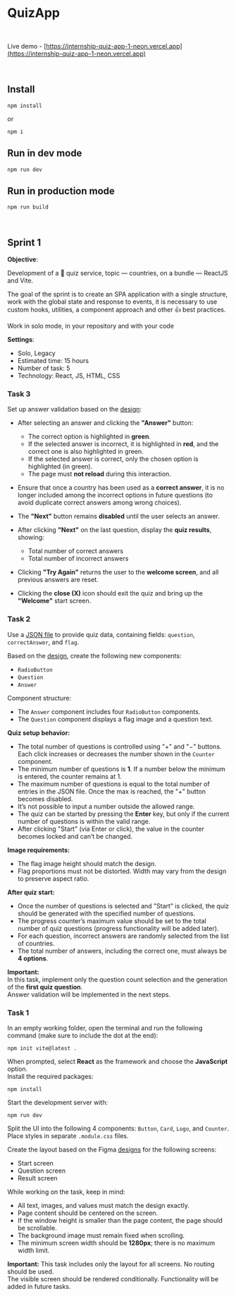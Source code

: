 # QuizApp

<br>

Live demo - [https://internship-quiz-app-1-neon.vercel.app](https://internship-quiz-app-1-neon.vercel.app)

<br>

## Install

```shell
npm install
```
or
```shell
npm i
```

## Run in dev mode

```shell
npm run dev
```

## Run in production mode

```shell
npm run build
```

<br>

## Sprint 1

**Objective**:

Development of a 💬 quiz service, topic — countries, on a bundle — ReactJS and Vite.

The goal of the sprint is to create an SPA application with a single structure, work with the global state and response to events, it is necessary to use custom hooks, utilities, a component approach and other 👍 best practices.

Work in solo mode, in your repository and with your code

**Settings**:
+ Solo, Legacy
+ Estimated time: 15 hours
+ Number of task: 5
+ Technology: React, JS, HTML, CSS


### Task 3

Set up answer validation based on the [design](https://www.figma.com/file/HkBnd1kauGcJD1Ytq1fITk/QuizApp.-1-sprint.-3-task?type=design&node-id=0-1&mode=design&t=84GUv8kT4T40VVhJ-0):

- After selecting an answer and clicking the **"Answer"** button:  
  - The correct option is highlighted in **green**.  
  - If the selected answer is incorrect, it is highlighted in **red**, and the correct one is also highlighted in green.  
  - If the selected answer is correct, only the chosen option is highlighted (in green).  
  - The page must **not reload** during this interaction.

- Ensure that once a country has been used as a **correct answer**, it is no longer included among the incorrect options in future questions (to avoid duplicate correct answers among wrong choices).

- The **"Next"** button remains **disabled** until the user selects an answer.

- After clicking **"Next"** on the last question, display the **quiz results**, showing:
  - Total number of correct answers  
  - Total number of incorrect answers

- Clicking **"Try Again"** returns the user to the **welcome screen**, and all previous answers are reset.

- Clicking the **close (X)** icon should exit the quiz and bring up the **"Welcome"** start screen.


### Task 2

Use a [JSON file](https://projects.preax.ru/api/shared/9256b390-8a47-4a10-94c9-156ff238b642/download) to provide quiz data, containing fields: `question`, `correctAnswer`, and `flag`.

Based on the [design](https://www.figma.com/file/oooP5fMn4EDtdOSkkXjtEM/QuizApp.-1-sprint.-2-task?type=design&node-id=0-1&mode=design&t=mAj3fZrREERwSZz9-0), create the following new components:
- `RadioButton`  
- `Question`  
- `Answer`

Component structure:
- The `Answer` component includes four `RadioButton` components.  
- The `Question` component displays a flag image and a question text.

**Quiz setup behavior:**

- The total number of questions is controlled using "+" and "−" buttons. Each click increases or decreases the number shown in the `Counter` component.  
- The minimum number of questions is **1**. If a number below the minimum is entered, the counter remains at 1.  
- The maximum number of questions is equal to the total number of entries in the JSON file. Once the max is reached, the "+" button becomes disabled.  
- It’s not possible to input a number outside the allowed range.  
- The quiz can be started by pressing the **Enter** key, but only if the current number of questions is within the valid range.  
- After clicking "Start" (via Enter or click), the value in the counter becomes locked and can’t be changed.

**Image requirements:**
- The flag image height should match the design.  
- Flag proportions must not be distorted. Width may vary from the design to preserve aspect ratio.

**After quiz start:**

- Once the number of questions is selected and "Start" is clicked, the quiz should be generated with the specified number of questions.  
- The progress counter’s maximum value should be set to the total number of quiz questions (progress functionality will be added later).  
- For each question, incorrect answers are randomly selected from the list of countries.  
- The total number of answers, including the correct one, must always be **4 options**.

**Important:**  
In this task, implement only the question count selection and the generation of the **first quiz question**.  
Answer validation will be implemented in the next steps.


### Task 1

In an empty working folder, open the terminal and run the following command (make sure to include the dot at the end):  
```shell
npm init vite@latest .
```
When prompted, select **React** as the framework and choose the **JavaScript** option.  
Install the required packages:
```shell
npm install
```
Start the development server with:
```shell
npm run dev
```

Split the UI into the following 4 components: `Button`, `Card`, `Logo`, and `Counter`.  
Place styles in separate `.module.css` files.

Create the layout based on the Figma [designs](https://www.figma.com/file/yKTwPuY9xM9zCUlT6IsROf/QuizApp.-1-sprint.-1-task?type=design&t=fz9ipm7a7KTN6Omb-6) for the following screens:
- Start screen  
- Question screen  
- Result screen  

While working on the task, keep in mind:

- All text, images, and values must match the design exactly.  
- Page content should be centered on the screen.  
- If the window height is smaller than the page content, the page should be scrollable.  
- The background image must remain fixed when scrolling.  
- The minimum screen width should be **1280px**; there is no maximum width limit.

**Important:** This task includes only the layout for all screens. No routing should be used.  
The visible screen should be rendered conditionally. Functionality will be added in future tasks.
